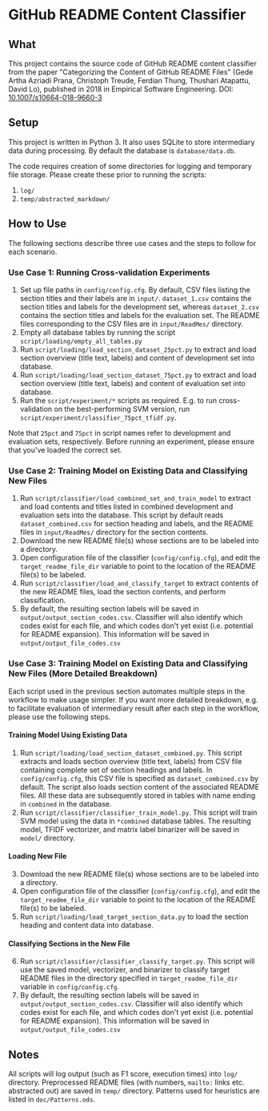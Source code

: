 # GitHub README Content Classifier

## What
This project contains the source code of GitHub README content classifier from the paper "Categorizing the Content of GitHub README Files" (Gede Artha Azriadi Prana, Christoph Treude, Ferdian Thung, Thushari Atapattu, David Lo), published in 2018 in Empirical Software Engineering. DOI: [10.1007/s10664-018-9660-3](https://link.springer.com/article/10.1007%2Fs10664-018-9660-3)

## Setup
This project is written in Python 3. It also uses SQLite to store intermediary data during processing. By default the database is  `database/data.db`.

The code requires creation of some directories for logging and temporary file storage. Please create these prior to running the scripts:
1. `log/`
2. `temp/abstracted_markdown/`

## How to Use
The following sections describe three use cases and the steps to follow for each scenario.

### Use Case 1: Running Cross-validation Experiments
1. Set up file paths in `config/config.cfg`. By default, CSV files listing the section titles and their labels are in `input/`. `dataset_1.csv` contains the section titles and labels for the development set, whereas `dataset_2.csv` contains the section titles and labels for the evaluation set. The README files corresponding to the CSV files are in `input/ReadMes/` directory. 
2. Empty all database tables by running the script `script/loading/empty_all_tables.py`
3. Run `script/loading/load_section_dataset_25pct.py` to extract and load section overview (title text, labels) and content of development set into database.
4. Run `script/loading/load_section_dataset_75pct.py` to extract and load section overview (title text, labels) and content of evaluation set into database. 
5. Run the `script/experiment/*` scripts as required. E.g. to run cross-validation on the best-performing SVM version, run `script/experiment/classifier_75pct_tfidf.py`. 

Note that `25pct` and `75pct` in script names refer to development and evaluation sets, respectively. Before running an experiment, please ensure that you've loaded the correct set.

### Use Case 2: Training Model on Existing Data and Classifying New Files
1. Run `script/classifier/load_combined_set_and_train_model` to extract and load contents and titles listed in combined development and evaluation sets into the database. This script by default reads `dataset_combined.csv` for section heading and labels, and the README files in `input/ReadMes/` directory for the section contents. 
2. Download the new README file(s) whose sections are to be labeled into a directory.
3. Open configuration file of the classifier (`config/config.cfg`), and edit the `target_readme_file_dir` variable to point to the location of the README file(s) to be labeled.
4. Run `script/classifier/load_and_classify_target` to extract contents of the new README files, load the section contents, and perform classification.
5. By default, the resulting section labels will be saved in `output/output_section_codes.csv`. Classifier will also identify which codes exist for each file, and which codes don't yet exist (i.e. potential for README expansion). This information will be saved in `output/output_file_codes.csv`

### Use Case 3: Training Model on Existing Data and Classifying New Files (More Detailed Breakdown)
Each script used in the previous section automates multiple steps in the workflow to make usage simpler. If you want more detailed breakdown, e.g. to facilitate evaluation of intermediary result after each step in the workflow, please use the following steps.

#### Training Model Using Existing Data
1. Run `script/loading/load_section_dataset_combined.py`. This script extracts and loads section overview (title text, labels) from CSV file containing complete set of section headings and labels. In `config/config.cfg`, this CSV file is specified as `dataset_combined.csv` by default. The script also loads section content of the associated README files. All these data are subsequently stored in tables with name ending in `combined` in the database.
2. Run `script/classifier/classifier_train_model.py`. This script will train SVM model using the data in `*combined` database tables. The resulting model, TFIDF vectorizer, and matrix label binarizer will be saved in `model/` directory.
#### Loading New File
3. Download the new README file(s) whose sections are to be labeled into a directory.
4. Open configuration file of the classifier (`config/config.cfg`), and edit the `target_readme_file_dir` variable to point to the location of the README file(s) to be labeled.
5. Run `script/loading/load_target_section_data.py` to load the section heading and content data into database.
#### Classifying Sections in the New File
6. Run `script/classifier/classifier_classify_target.py`. This script will use the saved model, vectorizer, and binarizer to classify target README files in the directory specified in `target_readme_file_dir` variable in `config/config.cfg`. 
7. By default, the resulting section labels will be saved in `output/output_section_codes.csv`. Classifier will also identify which codes exist for each file, and which codes don't yet exist (i.e. potential for README expansion). This information will be saved in `output/output_file_codes.csv`

## Notes
All scripts will log output (such as F1 score, execution times) into `log/` directory. Preprocessed README files (with numbers, `mailto:` links etc. abstracted out) are saved in `temp/` directory. Patterns used for heuristics are listed in `doc/Patterns.ods`.
